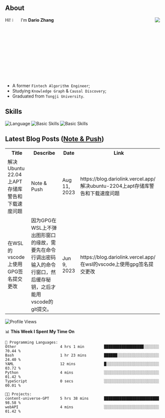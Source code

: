 ## About

<img align="right" src="https://github-readme-stats.vercel.app/api?username=dario-github&show_icons=true&bg_color=00000000&hide_title=true&hide_border=true&include_all_commits=true&count_private=true&theme=transparent" />

Hi! <img src="https://media.giphy.com/media/hvRJCLFzcasrR4ia7z/giphy.gif" width="5%"> I'm **Dario Zhang**

- A former `Fintech Algorithm Engineer`;
- Studying `Knowledge Graph` & `Causal Discovery`;
- Graduated from `Tongji University`.

## Skills

![Language](https://skillicons.dev/icons?i=py,matlab,pytorch,latex,regex,mysql,sqlite)
![Basic Skills](https://skillicons.dev/icons?i=bash,git,linux,md)
![Basic Skills](https://skillicons.dev/icons?i=vim,vscode,jupyterlab)

## Latest Blog Posts ([Note & Push](https://blog.dariolink.vercel.app/))

<table>
  <tr><th>Title</th><th>Describe</th><th>Date</th><th>Link</th></tr>
  <!-- BLOG-POST-LIST:START --><tr><td>解决Ubuntu 22.04上APT存储库警告和下载速度问题</td><td>Note &amp; Push</td><td>Aug 11, 2023</td><td>https://blog.dariolink.vercel.app/解决ubuntu-2204上apt存储库警告和下载速度问题</td></tr><tr><td>在WSL的vscode上使用GPG签名提交更改</td><td>因为GPG在WSL上不弹出图形窗口的缘故，需要先在命令行调出密码输入的命令行窗口，然后缓存秘钥，之后才能用vscode的git提交。</td><td>Jun 9, 2023</td><td>https://blog.dariolink.vercel.app/在wsl的vscode上使用gpg签名提交更改</td></tr><!-- BLOG-POST-LIST:END -->
</table>

<!--START_SECTION:waka-->
![Profile Views](http://img.shields.io/badge/Profile%20Views-0-blue)

📊 **This Week I Spent My Time On** 

```text
💬 Programming Languages: 
Other                    4 hrs 1 min         ██████████████████░░░░░░░   70.44 % 
Bash                     1 hr 23 mins        ██████░░░░░░░░░░░░░░░░░░░   24.40 % 
YAML                     12 mins             █░░░░░░░░░░░░░░░░░░░░░░░░   03.72 % 
Python                   4 mins              ░░░░░░░░░░░░░░░░░░░░░░░░░   01.42 % 
TypeScript               0 secs              ░░░░░░░░░░░░░░░░░░░░░░░░░   00.01 % 

🐱‍💻 Projects: 
content-universe-GPT     5 hrs 38 mins       █████████████████████████   98.58 % 
webAPI                   4 mins              ░░░░░░░░░░░░░░░░░░░░░░░░░   01.42 % 
```


<!--END_SECTION:waka-->
